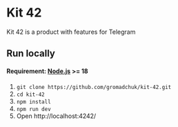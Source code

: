 # Kit 42

Kit 42 is a product with features for Telegram

## Run locally
#### Requirement: [Node.js](https://nodejs.org/en/) >= 18
1. `git clone https://github.com/gromadchuk/kit-42.git`
2. `cd kit-42`
3. `npm install`
4. `npm run dev`
5. Open http://localhost:4242/
